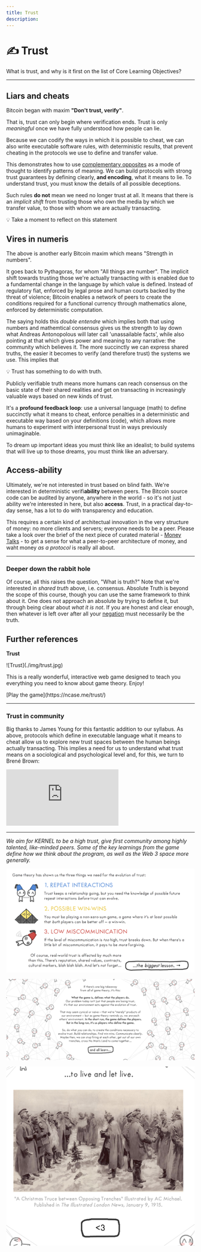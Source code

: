 ```yaml
---
title: Trust
description:
---
```


# ✍️ Trust

What is trust, and why is it first on the list of Core Learning Objectives? 

---

## Liars and cheats

Bitcoin began with maxim **"Don't trust, verify"**. 

That is, trust can only begin where verification ends. Trust is only *meaningful* once we have fully understood how people can lie. 

Because we can codify the ways in which it is possible to cheat, we can also write executable software rules, with deterministic results, that prevent cheating in the protocols we use to define and transfer value. 

This demonstrates how to use [complementary opposites](../play-of-pattern) as a mode of thought to identify patterns of meaning. We can build protocols with strong trust guarantees by defining clearly, **and encoding**, what it means to lie. To understand trust, you must know the details of all possible deceptions.

Such rules **do not** mean we need no longer trust at all. It means that there is an *implicit shift* from trusting those who own the media by which we transfer value, to those with whom we are actually transacting.

<div class="lightbulb">
💡 Take a moment to reflect on this statement
</div>

## Vires in numeris

The above is another early Bitcoin maxim which means "Strength in numbers". 

It goes back to Pythagoras, for whom "All things are number". The implicit shift towards trusting those we're actually transacting with is enabled due to a fundamental change in the language by which value is defined. Instead of regulatory fiat, enforced by legal prose and human courts backed by the threat of violence; Bitcoin enables a network of peers to create the conditions required for a functional currency through mathematics alone, enforced by deterministic computation.

The saying holds this _double entendre_ which implies both that using numbers and mathemtical consensus gives us the strength to lay down what Andreas Antonopolous will later call 'unassailable facts', while also pointing at that which gives power and meaning to any narrative: the community which believes it. The more succinctly we can express shared truths, the easier it becomes to verify (and therefore trust) the systems we use. This implies that

<div class="lightbulb">
💡 Trust has something to do with truth. 
</div>

Publicly verifiable truth means more humans can reach consensus on the basic state of their shared realities and get on transacting in increasingly valuable ways based on new kinds of trust. 

It's a **profound feedback loop**: use a universal language (math) to define succinctly what it means to cheat, enforce penalties in a deterministic and executable way based on your definitions (code), which allows more humans to experiment with interpersonal trust in ways previously unimaginable.

To dream up important ideas you must think like an idealist; to build systems that will live up to those dreams, you must think like an adversary.

## Access-ability

Ultimately, we're not interested in trust based on blind faith. We're interested in deterministic verifi**ability** between peers. The Bitcoin source code can be audited by anyone, anywhere in the world - so it's not just ability we're interested in here, but also **access**. Trust, in a practical day-to-day sense, has a lot to do with transparency and education. 

This requires a certain kind of architectual innovation in the very structure of money: no more clients and servers; everyone needs to be a peer. Please take a look over the brief of the next piece of curated material - [Money Talks](../money-language) - to get a sense for what a peer-to-peer architecture of money, and waht money _as a protocol_ is really all about.

---

### Deeper down the rabbit hole

Of course, all this raises the question, "What is truth?" Note that we're interested in *shared truth* above, i.e. consensus. Absolute Truth is beyond the scope of this course, though you can use the same framework to think about it. One does not approach an absolute by trying to define it, but through being clear about *what it is not*. If you are honest and clear enough, then whatever is left over after all your [negation](https://openjournals.library.sydney.edu.au/index.php/SSR/article/viewFile/202/181) must necessarily be the truth.

## Further references

<div markdown="1" class="card half sidebar center gemoji center-content center">

**Trust**

<div markdown="2">
![Trust](./img/trust.jpg)
</div>

This is a really wonderful, interactive web game 
designed to teach you everything you need to know 
about game theory. Enjoy!

<div markdown="3" class="curated-link">
[Play the game](https://ncase.me/trust/)
</div>

</div>

<div markdown="1" class="clear"></div>

---

### Trust in community

Big thanks to James Young for this fantastic addition to our syllabus. As above, protocols which define in executable language what it means to cheat allow us to explore new trust spaces between the human beings actually transacting. This implies a need for us to understand what trust means on a sociological and psychological level and, for this, we turn to Brené Brown:

<iframe class="video-frame" src="https://www.youtube-nocookie.com/embed/1EXMsKZAeL0" frameborder="0" allow="accelerometer; autoplay; encrypted-media; gyroscope; picture-in-picture" allowfullscreen></iframe>

---

*We aim for KERNEL to be a high trust, give first community among highly talented, like-minded peers. Some of the key learnings from the game define how we think about the program, as well as the Web 3 space more generally.*

![Trust 1](./img/trust1.png)

![Trust 2](./img/trust2.png)

![Trust 3](./img/trust3.png)